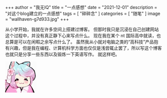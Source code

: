 +++
author = "我无IQ"
title = "一点感想"
date = "2021-12-01"
description = "对这个blog建立的一点感想"
tags = [
    "碎碎念"
]
categories = [
    "随笔"
]
image = "wallhaven-g7d933.jpg"
+++

从小学开始，我就在许多空间上搭建过博客。 但那时我只是沉浸在自己创建网站这个过程中，并没有真正静下心来写点什么。 现在我在某个 nt 国际高中就读，也总算是可以在闲暇之余写点什么了。 虽然我从小就对电脑之类的“高科技”产品抱有兴趣，但是我在编程、计算机科学方面也仅仅是浅尝辄止罢了，所以写这个博客也就只是分享一些东西以及锻炼一下英语写作。
就这样吧。

![](foxgirl.gif)
